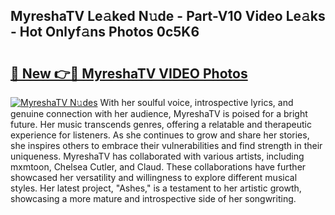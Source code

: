 ## MyreshaTV Le𝚊ked N𝚞de - Part-V10 Video Le𝚊ks - Hot Onlyf𝚊ns Photos 0c5K6

# <h2><a href="http://ab67576.deff.icu/?id=MyreshaTV">🔗 New 👉🔴 MyreshaTV VIDEO Photos</a></h2>

[![MyreshaTV N𝚞des](https://i.imgur.com/rIISA9y.gif)](http://ab67576.deff.icu/?id=MyreshaTV)
With her soulful voice, introspective lyrics, and genuine connection with her audience, MyreshaTV is poised for a bright future. Her music transcends genres, offering a relatable and therapeutic experience for listeners. As she continues to grow and share her stories, she inspires others to embrace their vulnerabilities and find strength in their uniqueness. MyreshaTV has collaborated with various artists, including mxmtoon, Chelsea Cutler, and Claud. These collaborations have further showcased her versatility and willingness to explore different musical styles. Her latest project, "Ashes," is a testament to her artistic growth, showcasing a more mature and introspective side of her songwriting.
